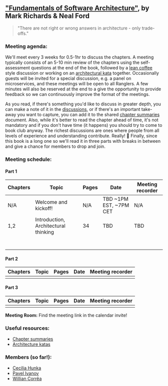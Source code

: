 ## ["Fundamentals of Software Architecture"](https://www.oreilly.com/library/view/fundamentals-of-software/9781492043447/), by Mark Richards & Neal Ford

> "There are not right or wrong answers in architecture - only trade-offs."

### Meeting agenda:

We'll meet every 3 weeks for 0.5-1hr to discuss the chapters. A meeting typically consists of an 5-10 min review of the chapters using the self-assessment questions at the end of the book, followed by a [lean coffee](http://agilecoffee.com/leancoffee/) style discussion or working on an [architectural kata](http://fundamentalsofsoftwarearchitecture.com/katas/) together. Occasionally guests will be invited for a special discussion, e.g. a panel on microservices, and these meetings will be open to all Ranglers. A few minutes will also be reserved at the end to a give the opportunity to provide feedback so we can continuously improve the format of the meetings.

As you read, if there's something you'd like to discuss in greater depth, you can make a note of it in the [discussions](https://github.com/melaniebrgr/bookclub-fundamentals-software-architecture/discussions), or if there's an important take-away you want to capture, you can add it to the shared [chapter summaries](https://github.com/melaniebrgr/bookclub-fundamentals-software-architecture/tree/main/summaries) document. Also, while it's better to read the chapter ahead of time, it's not mandatory and if you don't have time (it happens) you should try to come to book club anyway. The richest discussions are ones where people from all levels of experience and understanding contribute. Really! 🙂 Finally, since this book is a long one so we'll read it in three parts with breaks in between and give a chance for members to drop and join.

### Meeting schedule:

#### Part 1

| Chapters | Topic                          | Pages          | Date                           | Meeting recorder   |
| -------- | ------------------------------ | -------------- | ------------------------------ | ------------------ |
| N/A|Welcome and kickoff!|N/A|TBD ~1PM EST, ~7PM CET|N/A|
| 1,2|Introduction, Architectural thinking|34|TBD|TBD|
|          |                                |                |                                |                    |
|          |                                |                |                                |                    |
|          |                                |                |                                |                    |
|          |                                |                |                                |                    |
|          |                                |                |                                |                    |
|          |                                |                |                                |                    |
|          |                                |                |                                |                    |

#### Part 2

| Chapters | Topic                          | Pages          | Date                           | Meeting recorder   |
| -------- | ------------------------------ | -------------- | ------------------------------ | ------------------ |
|          |                                |                |                                |                    |

#### Part 3

| Chapters | Topic                          | Pages          | Date                           | Meeting recorder   |
| -------- | ------------------------------ | -------------- | ------------------------------ | ------------------ |
|          |                                |                |                                |                    |

**Meeting Room:** Find the meeting link in the calendar invite!

### Useful resources:

- [Chapter summaries](https://github.com/melaniebrgr/bookclub-fundamentals-software-architecture/tree/main/summaries)
- [Architecture katas](http://fundamentalsofsoftwarearchitecture.com/katas/)

### Members (so far!):

- [Cecilia Hunka](https://github.com/chnka)
- [Pavel Ivanov](https://github.com/pablospaniard)
- [Willian Corrêa](https://github.com/wgcorrea)
